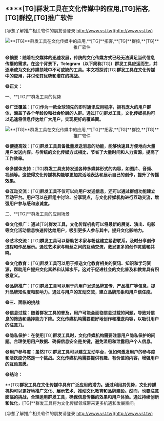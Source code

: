 ## ****[TG]**群发工具在文化传媒中的应用,**[TG]**拓客,**[TG]**群控,**[TG]**推广软件**

[😍想了解推广相关软件的朋友请登录 http://www.vst.tw](http://www.vst.tw)

 <center><img src="https://vst.tw/MP4/tuiguang/png/6.png" alt="**[TG]**群发工具在文化传媒中的应用,**[TG]**拓客,**[TG]**群控,**[TG]**推广软件"></center>

**😄摘要：随着社交媒体的迅速发展，传统的文化传媒方式已经无法满足当代信息传播的需求。在这个背景下，Telegram（以下简称**[TG]**）群发工具应运而生，并逐渐成为文化传媒领域中不可或缺的工具。本文将探讨**[TG]**群发工具在文化传媒中的应用，并讨论其优势和潜在的挑战。**

**😄正文：**

一、**[TG]**群发工具的优势

**😄广泛覆盖：**[TG]**作为一款全球领先的即时通讯应用程序，拥有庞大的用户群体，涵盖了各个年龄段和社会阶层的人群。通过**[TG]**群发工具，文化传媒机构可以迅速将信息传达给广大用户，实现更好的覆盖面。**

 <center><img src="https://vst.tw/MP4/tuiguang/png/6.png" alt="**[TG]**群发工具在文化传媒中的应用,**[TG]**拓客,**[TG]**群控,**[TG]**推广软件"></center>

**😄便捷高效：**[TG]**群发工具具备批量发送消息的功能，能够快速且方便地向大量用户发送内容。与传统的文化传媒方式相比，节省了大量时间和人力资源，提高了工作效率。**

**😄多媒体支持：**[TG]**群发工具支持发送各种多媒体形式的内容，如图片、音频、视频等。这使得文化传媒机构能够更加灵活地表达和展示自己的创作，提升了传播效果。**

**😄互动交流：**[TG]**群发工具不仅可以向用户发送信息，还可以通过群组功能建立互动平台。用户可以在群组中讨论、分享观点，与文化传媒机构进行互动交流，增强用户参与感和忠诚度。**

二、**[TG]**群发工具的应用场景

**😄文化推广：通过**[TG]**群发工具，文化传媒机构可以将最新的展览、演出、电影等文化活动信息快速传达给用户，吸引更多人参与其中，提升文化影响力。**

**😄艺术交流：**[TG]**群发工具可以帮助艺术家与粉丝建立紧密联系，及时分享创作进程和作品展示。通过艺术家与粉丝之间的互动交流，激发更多的创作灵感和共鸣。**

**😄文化教育：**[TG]**群发工具可以用于推送文化教育相关的资讯、知识和学习资源，帮助用户提升文化素养和认知水平。这对于促进社会的文化普及和教育具有积极意义。**

**😄品牌推广：**[TG]**群发工具可以用于向用户发送品牌宣传、产品推广等信息，提升品牌知名度和影响力。通过与用户的互动交流，建立品牌形象和用户信任度。**

**😄三、面临的挑战**

**😄信息过载：随着群发工具的普及，用户可能会面临信息过载的问题，导致对信息的筛选和选择能力下降。文化传媒机构需要更好地创作和推送内容，以吸引用户的注意力。**

**😄隐私保护：在使用**[TG]**群发工具时，文化传媒机构需要注意用户隐私保护的问题。合理使用用户数据、确保信息安全是关键，避免滥用和泄露用户个人信息。**

**😄用户参与度：虽然**[TG]**群发工具可以建立互动平台，但如何激发用户的参与度和活跃度仍然是一个挑战。文化传媒机构需要提供有趣、有价值的内容，增强用户的互动意愿。**

**😄结论：**

**[TG]**群发工具在文化传媒中具有广泛应用的潜力。通过利用其优势，文化传媒机构可以更好地推广文化、展示艺术、推动文化教育和品牌建设。然而，也要注意面临的挑战，合理运用群发工具，确保信息传播的效果和用户体验。通过持续创新和优化，**[TG]**群发工具将为文化传媒领域带来更多机遇和发展空间。

[😍想了解推广相关软件的朋友请登录 http://www.vst.tw](http://www.vst.tw)



